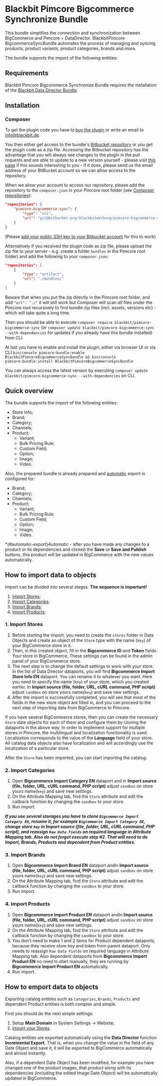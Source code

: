 # Blackbit Pimcore Bigcommerce Synchronize Bundle

This bundle simplifies the connection and synchronization between BigCommerce and Pimcore + DataDirector. BlackbitPimcore BigcommerceSyncBundle automates the process of managing and syncing products, product variants, product categories, brands and more.

The bundle supports the import of the following entities:

## Requirements

Blackbit Pimcore Bigcommerce Synchronize Bundle requires the installation of the [Blackbit Data Director Bundle](https://bitbucket.org/blackbitwerbung/pimcore-bigcommerce-sync-bundle/). 

## Installation

### Composer

To get the plugin code you have to [buy the plugin](https://shop.blackbit.com/) or write an email to [info@blackbit.de](mailto:info@blackbit.de).

You then either get access to the bundle's [Bitbucket repository](https://bitbucket.org/blackbitwerbung/pimcore-bigcommerce-sync-bundle) or you get the plugin code as a zip file. Accessing the Bitbucket repository has the advantage that you will always see changes to the plugin in the pull requests and are able to update to a new version yourself - please visit [this page](https://shop.blackbit.com/bitbucket-access-to-blackbit-plugin-development/) if this sounds interesting to you - if it does, please send us the email address of your BitBucket account so we can allow access to the repository.

When we allow your account to access our repository, please add the repository to the `composer.json` in your Pimcore root folder (see [Composer repositories](https://getcomposer.org/doc/05-repositories.md#vcs)):

```json
"repositories": {
    "pimcore-bigcommerce-sync": {
        "type": "vcs",
        "url": "git@bitbucket.org:blackbitwerbung/pimcore-bigcommerce-sync-bundle"
    }
}
```

(Please [add your public SSH key to your Bitbucket account](https://support.atlassian.com/bitbucket-cloud/docs/add-access-keys/#Step-3.-Add-the-public-key-to-your-repository) for this to work)

Alternatively if you received the plugin code as zip file, please upload the zip file to your server - e.g. create a folder `bundles` in the Pimcore root folder) and add the following to your `composer.json`:

```json
"repositories": [
    {
        "type": "artifact",
        "url": "./bundles/"
    }
]
```

Beware that when you put the zip directly in the Pimcore root folder, and add `"url": "./"` it will still work but Composer will scan *all* files under the Pimcore root recursively to find bundle zip files (incl. assets, versions etc) - which will take quite a long time.

Then you should be able to execute `composer require blackbit/pimcore-bigcommerce-sync` (or `composer update blackbit/pimcore-bigcommerce-sync --with-dependencies` for updates if you already have this bundle installed) from CLI.

At last you have to enable and install the plugin, either via browser UI or via CLI `bin/console pimcore:bundle:enable BlackbitPimcoreBigcommerceSyncBundle && bin/console pimcore:bundle:install BlackbitPimcoreBigcommerceSyncBundle`

You can always access the latest version by executing `composer update blackbit/pimcore-bigcommerce-sync --with-dependencies` on CLI.


## Quick overview

The bundle supports the import of the following entities:
 - Store info;
 - Brand;
 - Category;
 - Channels;
 - Product; 
   - Variant; 
   - Bulk Pricing Rule; 
   - Custom Field; 
   - Option; 
   - Image; 
   - Video.

Also, the prepared bundle is already prepared and [automatic](#automatic-export) export is configured for:
- Brand;
- Category;
- Channels;
- Product;
  - Variant;
  - Bulk Pricing Rule;
  - Custom Field;
  - Option;
  - Image;
  - Video.

*{#automatic-export}*Automatic* - after you have made any changes to a product or its dependencies and clicked the **Save** or **Save and Publish** buttons, this product will be updated in BigCommerce with the new values automatically.

## How to import data to objects

Import can be divided into several stages. **The sequence is important!**

1. [Import Stores](#1-import-stores);
2. [Import Categories](#2-import-categories);
3. [Import Brands](#3-import-brands);
4. [Import Products](#4-import-products);

### 1. Import Stores
1. Before starting the import, you need to create the `stores` folder in Data Objects and create an object of the `Store` type with the name (`key`) of your BigCommerce store in it. 
2. Then, in this created object, fill in the **Bigcommerce ID** and **Token** fields. Your store in BigCommerce. These settings can be found in the admin panel of your BigCommerce store.
3. The next step is to change the default settings to work with your store.
   In the list of Data Director dataports, you will find **Bigcommerce Import Store Info EN** dataport. You can rename it to whatever you want. Here you need to specify the name (`key`) of your store, which you created earlier. In **Import source (file, folder, URL, cURL command, PHP script)** adjust `sandbox` on store yours name(`key`) and save new settings.
4. After the import is successfully completed, you will see that most of the fields in the new store object are filled in, and you can proceed to the next step of importing data from BigCommerce to Pimcore.

If you have several BigCommerce stores, then you can create the necessary `Store` date objects for each of them and configure them by cloning the dataports in the above way.
In order to implement support for multiple stores in Pimcore, the multilingual and localization functionality is used. Localization corresponds to the value of the **Language** field of your store.
All catalog data objects also have localization and will accordingly use the localization of a particular store.

After the `Store` has been imported, you can start importing the catalog.

### 2. Import Categories
1. Open **Bigcommerce Import Category EN** dataport and in **Import source (file, folder, URL, cURL command, PHP script)** adjust `sandbox` on store yours name(`key`) and save new settings.
2. On the Attribute Mapping tab, find the `Store` attribute and edit the callback function by changing the `sandbox` to your store.
3. Run import.

_**If you use several storages you have to clone `Bigcommerce Import Category EN`, rename it, for example `Bigcommerce Import Category DE`, change store `key` in **Import source (file, folder, URL, cURL command, PHP script)**, and reassign `Raw Data Fields` on required language in Attribute Mapping tab. Also do not forget execute step #2. 
That will need to do Import, Brands, Products and dependent from Product entities.**_

### 3. Import Brands
1. Open **Bigcommerce Import Brand EN** dataport andIn **Import source (file, folder, URL, cURL command, PHP script)** adjust `sandbox` on store yours name(`key`) and save new settings.
2. On the Attribute Mapping tab, find the `Store` attribute and edit the callback function by changing the `sandbox` to your store.
3. Run import.

### 4. Import Products
1. Open **Bigcommerce Import Product EN** dataport andIn **Import source (file, folder, URL, cURL command, PHP script)** adjust `sandbox` on store yours name(`key`) and save new settings.
2. On the Attribute Mapping tab, find the `Store` attribute and edit the callback function by changing the `sandbox` to your store.
3. You don't need to make 1 and 2 items for Product dependent dataports, because they receive store key and token from parent dataport. Only needs to reassign `Raw Data Fields` on required language in Attribute Mapping tab. Also dependent dataports from **Bigcommerce Import Product EN** no need to start manually, they are running by **Bigcommerce Import Product EN** automatically.
4. Run import.

## How to emport data to objects

Exporting catalog entities such as `Categories`, `Brands`, `Products` and dependent Product entities is both complex and simple.

First you should do the next simple settings:
1. Setup **Main Domain** in System Settings -> Website;
2. [Import your Stores](#1-import-stores). 

Catalog entities are exported automatically using the **Data Director** function **Incremental Export**. That is, when you change the value in the field of any Date Object and save it, it will be exported to BigCommerce automatically and almost instantly.

Also, if a dependent Date Object has been modified, for example you have changed one of the product images, that product along with its dependencies (including the edited Image Date Object) will be automatically updated in BigCommerce.
